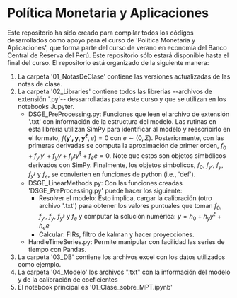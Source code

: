 # Política Monetaria y Aplicaciones
Este repositorio ha sido creado para compilar todos los códigos desarrollados como apoyo para el curso de 'Política Monetaria y Aplicaciones', que forma parte del curso de verano en economía del Banco Central de Reserva del Perú. Este repositorio sólo estará disponible hasta el final del curso.
El repositorio está organizado de la siguiente manera:
1. La carpeta '01_NotasDeClase' contiene las versiones actualizadas de las notas de clase.
2. La carpeta '02_Libraries' contiene todos las librerias --archivos de extensión '.py'-- dessarrolladas para este curso y que se utilizan en los notebooks Jupyter.
   * DSGE_PreProcessing.py: Funciones que leen el archivo de extensión '.txt' con información de la estructura del modelo. Las rutinas en esta librería utilizan SimPy para identificar al modelo y reescribirlo en el formato,
   $f(\mathbf{y',y,y^{\ell}},e)=0$ con $e\sim(0,\Sigma)$. Posteriormente, con las primeras derivadas se computa la aproximación de primer orden, $f_{0}+f_{y'}y'+f_{y}y+f_{y^{\ell}}y^{\ell}+f_ee=0$. Note que estos son objetos simbólicos derivados con SimPy. Finalmente, los objetos simbolicos, $f_{0}$, $f_{y'}$, $f_{y}$, $f_{y^{\ell}}$ y $f_e$, se convierten en funciones de python (i.e., 'def').
   * DSGE_LinearMethods.py: Con las funciones creadas 'DSGE_PreProcessing.py' puede hacer los siguiente:
     * Resolver el modelo: Esto implica, cargar la calibración (otro archivo '.txt') para obtener los valores puntuales que toman $f_{0}$, $f_{y'}$, $f_{y}$, $f_{y^{\ell}}$ y $f_e$ y computar la solución numérica: $y = h_0 + h_yy^{\ell} + h_ee$
     * Calcular: FIRs, filtro de kalman y hacer proyecciones.
   * HandleTimeSeries.py: Permite manipular con facilidad las series de tiempo con Pandas. 
3. La carpeta '03_DB' contiene los archivos excel con los datos utilizados como ejemplo.
4. La carpeta '04_Modelo' los archivos ".txt" con la información del modelo y de la calibración de coeficientes
4. El notebook principal es '01_Clase_sobre_MPT.ipynb'
